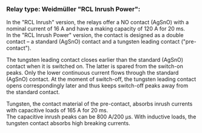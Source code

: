 ### Relay type: Weidmüller \"RCL Inrush Power\":  
In the \"RCL Inrush\" version, the relays offer a NO contact (AgSnO) with a nominal current of 16 A and have a making capacity of 120 A for 20 ms.  
In the \"RCL Inrush Power\" version, the contact is designed as a double contact – a standard (AgSnO) contact and a tungsten leading contact ("pre-contact").

The tungsten leading contact closes earlier than the standard (AgSnO) contact when it is switched on. The latter is spared from the switch-on peaks. Only the lower continuous current flows through the standard (AgSnO) contact. At the moment of switch-off, the tungsten leading contact opens correspondingly later and thus keeps switch-off peaks away from the standard contact.

Tungsten, the contact material of the pre-contact, absorbs inrush currents with capacitive loads of 165 A for 20 ms.  
The capacitive inrush peaks can be 800 A/200 µs. With inductive loads, the tungsten contact absorbs high breaking currents.
